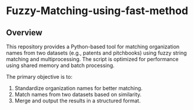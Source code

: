 # Fuzzy-Matching-using-fast-method

## Overview
This repository provides a Python-based tool for matching organization names from two datasets (e.g., patents and pitchbooks) using fuzzy string matching and multiprocessing. The script is optimized for performance using shared memory and batch processing.

The primary objective is to:
1. Standardize organization names for better matching.
2. Match names from two datasets based on similarity.
3. Merge and output the results in a structured format.
